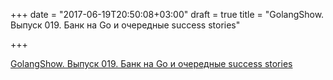 +++
date = "2017-06-19T20:50:08+03:00"
draft = true
title = "GolangShow. Выпуск 019. Банк на Go и очередные success stories"

+++

<p><a href="http://golangshow.com/episode/2015/09-17-019/">GolangShow. Выпуск 019. Банк на Go и очередные success stories</a></p>